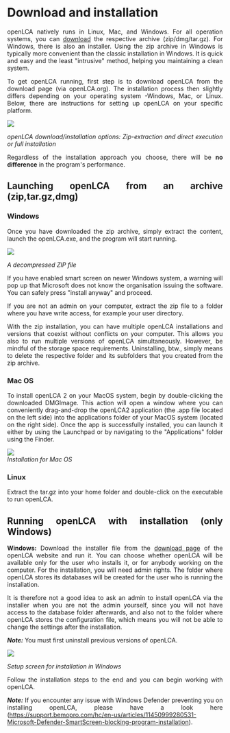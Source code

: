 <div style='text-align: justify;'>

# Download and installation

openLCA natively runs in Linux, Mac, and Windows. For all operation systems, you can [download](<http://www.openlca.org/download>) the respective archive (zip/dmg/tar.gz). For Windows, there is also an installer. Using the zip archive in Windows is typically more convenient than the classic installation in Windows. It is quick and easy and the least "intrusive" method, helping you maintaining a clean system.

To get openLCA running, first step is to download openLCA from the download page (via openLCA.org). The installation process then slightly differs depending on your operating system -Windows, Mac, or Linux. Below, there are instructions for setting up openLCA on your specific platform.

![](../media/installation_readme.png)

_openLCA download/installation options: Zip-extraction and direct execution or full installation_

Regardless of the installation approach you choose, there will be **no difference** in the program's performance. 


## Launching openLCA from an archive (zip,tar.gz,dmg)

### **Windows** 
Once you have downloaded the zip archive, simply extract the content, launch the openLCA.exe, and the program will start running. 

![](../media/download_olca_2.png)  

_A decompressed ZIP file_

If you have enabled smart screen on newer Windows system, a warning will pop up that Microsoft does not know the organisation issuing the software. You can safely press "install anyway" and proceed. 

If you are not an admin on your computer, extract the zip file to a folder where you have write access, for example your user directory.

With the zip installation, you can have multiple openLCA installations and versions that coexist without conflicts on your computer. This allows you also to run multiple versions of openLCA simultaneously. However, be mindful of the storage space requirements. Uninstalling, btw., simply means to delete the respective folder and its subfolders that you created from the zip archive.

### **Mac OS** 
To install openLCA 2 on your MacOS system, begin by double-clicking the downloaded DMGImage. This action will open a window where you can conveniently drag-and-drop the openLCA2 application (the .app file located on the left side) into the applications folder of your MacOS system (located on the right side). Once the app is successfully installed, you can launch it either by using the Launchpad or by navigating to the "Applications" folder using the Finder.

![](../media/mac.png)  
_Installation for Mac OS_

### **Linux**
Extract the tar.gz into your home folder and double-click on the executable to run openLCA.

## Running openLCA with installation (only Windows)

**Windows:** Download the installer file from the [download page](http://www.openlca.org/download) of the openLCA website and run it. You can choose whether openLCA will be available only for the user who installs it, or for anybody working on the computer. For the installation, you will need admin rights. The folder where openLCA stores its databases will be created for the user who is running the installation. 

It is therefore not a good idea to ask an admin to install openLCA via the installer when you are not the admin yourself, since you will not have access to the database folder afterwards, and also not to the folder where openLCA stores the configuration file, which means you will not be able to change the settings after the installation. 

**_Note:_** You must first uninstall previous versions of openLCA.

![](../media/openlca_installer.png)  

_Setup screen for installation in Windows_

Follow the installation steps to the end and you can begin working with openLCA.

_**Note:**_ If you encounter any issue with Windows Defender preventing you on installing openLCA, please have a look here (https://support.bemopro.com/hc/en-us/articles/11450999280531-Microsoft-Defender-SmartScreen-blocking-program-installation).

</div>
